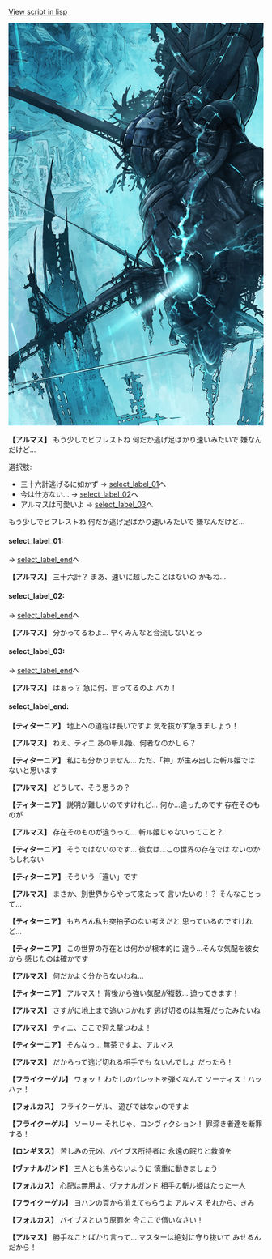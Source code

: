 [View script in lisp](../scripts/101201061.txt)

![underground_world_3.png](../images/backgrounds/underground_world_3.png)

**【アルマス】**
もう少しでビフレストね
何だか逃げ足ばかり速いみたいで
嫌なんだけど…

選択肢:
- 三十六計逃げるに如かず → [select_label_01](#select_label_01)へ
- 今は仕方ない… → [select_label_02](#select_label_02)へ
- アルマスは可愛いよ → [select_label_03](#select_label_03)へ

もう少しでビフレストね
何だか逃げ足ばかり速いみたいで
嫌なんだけど…

#### select_label_01:
 → [select_label_end](#select_label_end)へ

**【アルマス】**
三十六計？
まあ、速いに越したことはないの
かもね…

#### select_label_02:
 → [select_label_end](#select_label_end)へ

**【アルマス】**
分かってるわよ…
早くみんなと合流しないとっ

#### select_label_03:
 → [select_label_end](#select_label_end)へ

**【アルマス】**
はぁっ？
急に何、言ってるのよ
バカ！

#### select_label_end:

**【ティターニア】**
地上への道程は長いですよ
気を抜かず急ぎましょう！

**【アルマス】**
ねえ、ティニ
あの斬ル姫、何者なのかしら？

**【ティターニア】**
私にも分かりません…
ただ、「神」が生み出した斬ル姫では
ないと思います

**【アルマス】**
どうして、そう思うの？

**【ティターニア】**
説明が難しいのですけれど…
何か…違ったのです
存在そのものが

**【アルマス】**
存在そのものが違うって…
斬ル姫じゃないってこと？

**【ティターニア】**
そうではないのです…
彼女は…この世界の存在では
ないのかもしれない

**【ティターニア】**
そういう「違い」です

**【アルマス】**
まさか、別世界からやって来たって
言いたいの！？
そんなことって…

**【ティターニア】**
もちろん私も突拍子のない考えだと
思っているのですけれど…

**【ティターニア】**
この世界の存在とは何かが根本的に
違う…そんな気配を彼女から
感じたのは確かです

**【アルマス】**
何だかよく分からないわね…

**【ティターニア】**
アルマス！
背後から強い気配が複数…
迫ってきます！

**【アルマス】**
さすがに地上まで追いつかれず
逃げ切るのは無理だったみたいね

**【アルマス】**
ティニ、ここで迎え撃つわよ！

**【ティターニア】**
そんなっ…
無茶ですよ、アルマス

**【アルマス】**
だからって逃げ切れる相手でも
ないんでしょ
だったら！

**【フライクーゲル】**
ワォッ！
わたしのバレットを弾くなんて
ソーナィス！ハッハァ！

**【フォルカス】**
フライクーゲル、
遊びではないのですよ

**【フライクーゲル】**
ソーリー
それじゃ、コンヴィクション！
罪深き者達を断罪する！

**【ロンギヌス】**
苦しみの元凶、バイブス所持者に
永遠の眠りと救済を

**【ヴァナルガンド】**
三人とも焦らないように
慎重に動きましょう

**【フォルカス】**
心配は無用よ、ヴァナルガンド
相手の斬ル姫はたった一人

**【フライクーゲル】**
ヨハンの頁から消えてもらうよ
アルマス
それから、きみ

**【フォルカス】**
バイブスという原罪を
今ここで償いなさい！

**【アルマス】**
勝手なことばかり言って…
マスターは絶対に守り抜いて
みせるんだから！